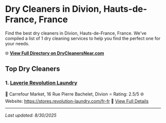 # Dry Cleaners in Divion, Hauts-de-France, France

Find the best dry cleaners in Divion, Hauts-de-France, France. We've compiled a list of 1 dry cleaning services to help you find the perfect one for your needs.

🌐 **[View Full Directory on DryCleanersNear.com](https://drycleanersnear.com/city/France/Hauts-de-France/Divion)**

## Top Dry Cleaners

### 1. [Laverie Revolution Laundry](https://drycleanersnear.com/dryCleaner/68ae67b6c95ff2c6096b17b9/laverie-revolution-laundry)
📍 Carrefour Market, 16 Rue Pierre Bachelet, Divion
⭐ Rating: 2.5/5
🌐 Website: https://stores.revolution-laundry.com/fr-fr
🔗 [View Full Details](https://drycleanersnear.com/dryCleaner/68ae67b6c95ff2c6096b17b9/laverie-revolution-laundry)


---

*Last updated: 8/30/2025*
